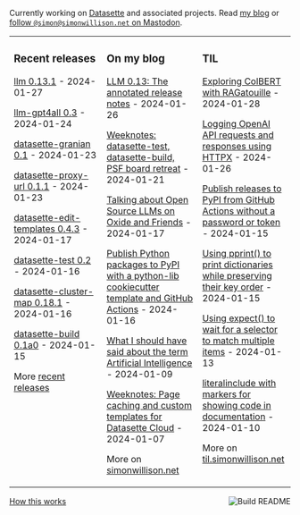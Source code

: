 Currently working on [Datasette](https://datasette.io/) and associated projects. Read [my blog](https://simonwillison.net/) or <a href="https://fedi.simonwillison.net/@simon">follow `@simon@simonwillison.net` on Mastodon</a>.

<table><tr><td valign="top" width="33%">

### Recent releases
<!-- recent_releases starts -->
[llm 0.13.1](https://github.com/simonw/llm/releases/tag/0.13.1) - 2024-01-27

[llm-gpt4all 0.3](https://github.com/simonw/llm-gpt4all/releases/tag/0.3) - 2024-01-24

[datasette-granian 0.1](https://github.com/simonw/datasette-granian/releases/tag/0.1) - 2024-01-23

[datasette-proxy-url 0.1.1](https://github.com/datasette/datasette-proxy-url/releases/tag/0.1.1) - 2024-01-23

[datasette-edit-templates 0.4.3](https://github.com/simonw/datasette-edit-templates/releases/tag/0.4.3) - 2024-01-17

[datasette-test 0.2](https://github.com/datasette/datasette-test/releases/tag/0.2) - 2024-01-16

[datasette-cluster-map 0.18.1](https://github.com/simonw/datasette-cluster-map/releases/tag/0.18.1) - 2024-01-16

[datasette-build 0.1a0](https://github.com/datasette/datasette-build/releases/tag/0.1a0) - 2024-01-15
<!-- recent_releases ends -->
More [recent releases](https://github.com/simonw/simonw/blob/main/releases.md)
</td><td valign="top" width="34%">

### On my blog
<!-- blog starts -->
[LLM 0.13: The annotated release notes](https://simonwillison.net/2024/Jan/26/llm/) - 2024-01-26

[Weeknotes: datasette-test, datasette-build, PSF board retreat](https://simonwillison.net/2024/Jan/21/weeknotes/) - 2024-01-21

[Talking about Open Source LLMs on Oxide and Friends](https://simonwillison.net/2024/Jan/17/oxide-and-friends/) - 2024-01-17

[Publish Python packages to PyPI with a python-lib cookiecutter template and GitHub Actions](https://simonwillison.net/2024/Jan/16/python-lib-pypi/) - 2024-01-16

[What I should have said about the term Artificial Intelligence](https://simonwillison.net/2024/Jan/9/what-i-should-have-said-about-ai/) - 2024-01-09

[Weeknotes: Page caching and custom templates for Datasette Cloud](https://simonwillison.net/2024/Jan/7/page-caching-and-custom-templates-for-datasette-cloud/) - 2024-01-07
<!-- blog ends -->
More on [simonwillison.net](https://simonwillison.net/)
</td><td valign="top" width="33%">

### TIL
<!-- tils starts -->
[Exploring ColBERT with RAGatouille](https://til.simonwillison.net/llms/colbert-ragatouille) - 2024-01-28

[Logging OpenAI API requests and responses using HTTPX](https://til.simonwillison.net/httpx/openai-log-requests-responses) - 2024-01-26

[Publish releases to PyPI from GitHub Actions without a password or token](https://til.simonwillison.net/pypi/pypi-releases-from-github) - 2024-01-15

[Using pprint() to print dictionaries while preserving their key order](https://til.simonwillison.net/python/pprint-no-sort-dicts) - 2024-01-15

[Using expect() to wait for a selector to match multiple items](https://til.simonwillison.net/playwright/expect-selector-count) - 2024-01-13

[literalinclude with markers for showing code in documentation](https://til.simonwillison.net/sphinx/literalinclude-with-markers) - 2024-01-10
<!-- tils ends -->
More on [til.simonwillison.net](https://til.simonwillison.net/)
</td></tr></table>

<a href="https://github.com/simonw/simonw/actions"><img src="https://github.com/simonw/simonw/workflows/Build%20README/badge.svg" align="right" alt="Build README"></a> <a href="https://simonwillison.net/2020/Jul/10/self-updating-profile-readme/">How this works</a>
